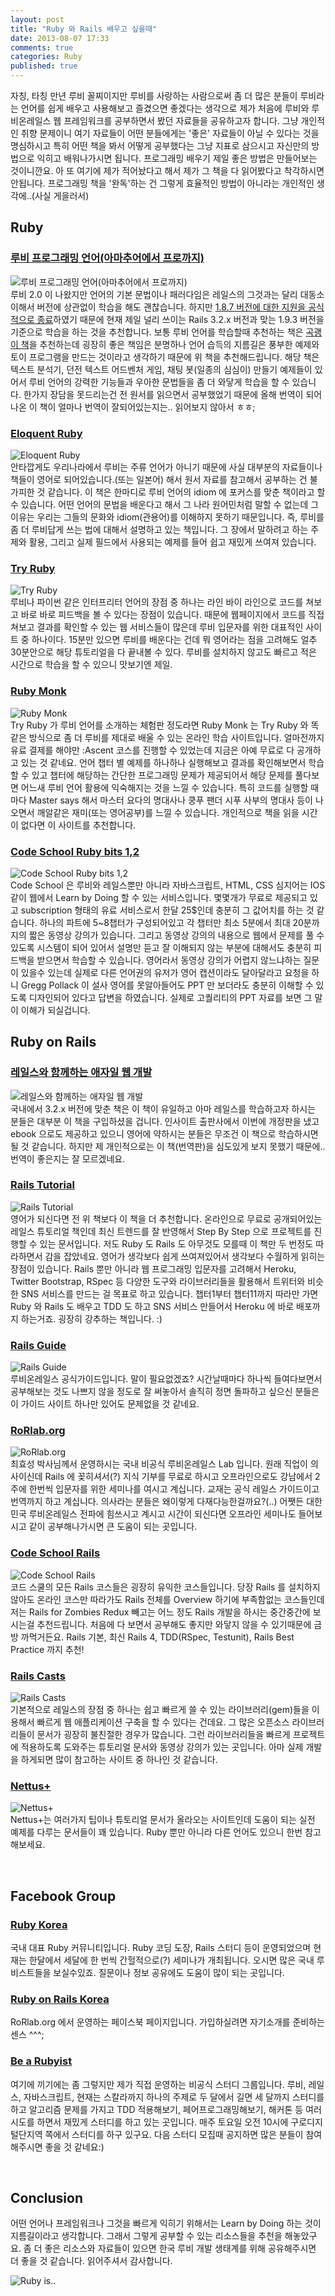 ```yaml
---
layout: post
title: "Ruby 와 Rails 배우고 싶을때"
date: 2013-08-07 17:33
comments: true
categories: Ruby
published: true
---
```


자칭, 타칭 만년 루비 꼴찌이지만 루비를 사랑하는 사람으로써 좀 더 많은 분들이 루비라는 언어를 쉽게 배우고 사용해보고 즐겼으면 좋겠다는 생각으로 제가 처음에 루비와 루비온레일스 웹 프레임워크를 공부하면서 봤던 자료들을 공유하고자 합니다. 그냥 개인적인 취향 문제이니 여기 자료들이 어떤 분들에게는 '좋은' 자료들이 아닐 수 있다는 것을 명심하시고 특히 어떤 책을 봐서 어떻게 공부했다는 그냥 지표로 삼으시고 자신만의 방법으로 익히고 배워나가시면 됩니다. 프로그래밍 배우기 제일 좋은 방법은 만들어보는 것이니깐요. 아 또 여기에 제가 적어놨다고 해서 제가 그 책을 다 읽어봤다고 착각하시면 안됩니다. 프로그래밍 책을 '완독'하는 건 그렇게 효율적인 방법이 아니라는 개인적인 생각에..(사실 게을러서) <!-- more -->

## Ruby
### [루비 프로그래밍 언어(아마추어에서 프로까지)](http://book.naver.com/bookdb/book_detail.nhn?bid=7054149)
![루비 프로그래밍 언어(아마추어에서 프로까지)](http://imageshack.us/a/img407/1197/3jsq.png)  
루비 2.0 이 나왔지만 언어의 기본 문법이나 패러다임은 레일스의 그것과는 달리 대동소이해서 버전에 상관없이 학습을 해도 괜찮습니다. 하지만 [1.8.7 버전에 대한 지원을 공식적으로 종료](http://www.ruby-lang.org/en/news/2013/06/30/we-retire-1-8-7/)하였기 때문에 현재 제일 널리 쓰이는 Rails 3.2.x 버전과 맞는 1.9.3 버전을 기준으로 학습을 하는 것을 추천합니다. 보통 루비 언어를 학습할때 추천하는 책은 [곡괭이 책](http://book.naver.com/bookdb/book_detail.nhn?bid=2625527)을 추천하는데 굉장히 좋은 책임은 분명하나 언어 습득의 지름길은 풍부한 예제와 토이 프로그램을 만드는 것이라고 생각하기 때문에 위 책을 추천해드립니다. 해당 책은 텍스트 분석기, 던전 텍스트 어드벤처 게임, 채팅 봇(일종의 심심이) 만들기 예제들이 있어서 루비 언어의 강력한 기능들과 우아한 문법들을 좀 더 와닿게 학습을 할 수 있습니다. 한가지 장담을 못드리는건 전 원서를 읽으면서 공부했었기 때문에 올해 번역이 되어 나온 이 책이 얼마나 번역이 잘되어있는지는.. 읽어보지 않아서 ㅎㅎ;
&nbsp;
### [Eloquent Ruby](http://www.amazon.com/Eloquent-Ruby-Addison-Wesley-Professional-Series/dp/0321584104)
![Eloquent Ruby](http://imageshack.us/a/img46/9320/rx48.png)  
안타깝게도 우리나라에서 루비는 주류 언어가 아니기 때문에 사실 대부분의 자료들이나 책들이 영어로 되어있습니다.(또는 일본어) 해서 원서 자료를 참고해서 공부하는 건 불가피한 것 같습니다. 이 책은 한마디로 루비 언어의 idiom 에 포커스를 맞춘 책이라고 할 수 있습니다. 어떤 언어의 문법을 배운다고 해서 그 나라 원어민처럼 말할 수 없는데 그 이유는 우리는 그들의 문화와 idiom(관용어)를 이해하지 못하기 때문입니다. 즉, 루비를 좀 더 루비답게 쓰는 법에 대해서 설명하고 있는 책입니다. 
그 장에서 말하려고 하는 주제와 활용, 그리고 실제 필드에서 사용되는 예제를 들어 쉽고 재밌게 쓰여져 있습니다.
&nbsp;
### [Try Ruby](http://tryruby.org)
![Try Ruby](http://img38.imageshack.us/img38/9216/x81.png)  
루비나 파이썬 같은 인터프리터 언어의 장점 중 하나는 라인 바이 라인으로 코드를 쳐보고 바로 바로 피드백을 볼 수 있다는 장점이 있습니다. 때문에 웹페이지에서 코드를 직접 쳐보고 결과를 확인할 수 있는 웹 서비스들이 많은데 루비 입문자를 위한 대표적인 사이트 중 하나이다. 15분만 있으면 루비를 배운다는 건데 뭐 영어라는 점을 고려해도 얼추 30분안으로 해당 튜토리얼을 다 끝내볼 수 있다. 루비를 설치하지 않고도 빠르고 적은 시간으로 학습을 할 수 있으니 맛보기엔 제일.
&nbsp;
### [Ruby Monk](http://rubymonk.com/)
![Ruby Monk](http://imageshack.us/a/img19/6961/mscq.png)  
Try Ruby 가 루비 언어를 소개하는 체험판 정도라면 Ruby Monk 는 Try Ruby 와 똑같은 방식으로 좀 더 루비를 제대로 배울 수 있는 온라인 학습 사이트입니다. 얼마전까지 유료 결제를 해야만 :Ascent 코스를 진행할 수 있었는데 지금은 아예 무료로 다 공개하고 있는 것 같네요. 언어 챕터 별 예제를 하나하나 실행해보고 결과를 확인해보면서 학습할 수 있고 챕터에 해당하는 간단한 프로그래밍 문제가 제공되어서 해당 문제를 풀다보면 어느새 루비 언어 활용에 익숙해지는 것을 느낄 수 있습니다. 특히 코드를 실행할 때 마다 Master says 해서 마스터 요다의 명대사나 쿵푸 팬더 시푸 사부의 명대사 등이 나오면서 깨알같은 재미(또는 영어공부)를 느낄 수 있습니다.
개인적으로 책을 읽을 시간이 없다면 이 사이트를 추천합니다.
&nbsp;
### [Code School Ruby bits 1,2](http://www.codeschool.com/courses/ruby-bits)
![Code School Ruby bits 1,2](http://imageshack.us/a/img23/7170/h5f2.png)  
Code School 은 루비와 레일스뿐만 아니라 자바스크립트, HTML, CSS 심지어는 IOS 같이 웹에서 Learn by Doing 할 수 있는 서비스입니다. 몇몇개가 무료로 제공되고 있고 subscription 형태의 유료 서비스로서 한달 25$인데 충분히 그 값어치를 하는 것 같습니다. 하나의 파트에 5~8챕터가 구성되어있고 각 챕터만 최소 5분에서 최대 20분까지의 짧은 동영상 강의가 있습니다. 그리고 동영상 강의의 내용으로 웹에서 문제를 풀 수 있도록 시스템이 되어 있어서 설명만 듣고 잘 이해되지 않는 부분에 대해서도 충분히 피드백을 받으면서 학습할 수 있습니다. 영어라서 동영상 강의가 어렵지 않느냐하는 질문이 있을수 있는데 실제로 다른 언어권의 유저가 영어 캡션이라도 달아달라고 요청을 하니 Gregg Pollack 이 설사 영어를 못알아들어도 PPT 만 보더라도 충분히 이해할 수 있도록 디자인되어 있다고 답변을 하였습니다. 실제로 고퀄리티의 PPT 자료를 보면 그 말이 이해가 되실겁니다.
&nbsp;
## Ruby on Rails
### [레일스와 함께하는 애자일 웹 개발](http://www.insightbook.co.kr/books/programming-insight/%EB%A0%88%EC%9D%BC%EC%8A%A4%EC%99%80-%ED%95%A8%EA%BB%98%ED%95%98%EB%8A%94-%EC%95%A0%EC%9E%90%EC%9D%BC-%EC%9B%B9-%EA%B0%9C%EB%B0%9C)
![레일스와 함께하는 애자일 웹 개발](http://imageshack.us/a/img89/8642/em9f.png)  
국내에서 3.2.x 버전에 맞춘 책은 이 책이 유일하고 아마 레일스를 학습하고자 하시는 분들은 대부분 이 책을 구입하셨을 겁니다. 인사이트 출판사에서 이번에 개정판을 냈고 ebook 으로도 제공하고 있으니 영어에 약하시는 분들은 무조건 이 책으로 학습하시면 될 것 같습니다. 하지만 제 개인적으로는 이 책(번역판)을 심도있게 보지 못했기 때문에.. 번역이 좋은지는 잘 모르겠네요.
&nbsp;
### [Rails Tutorial](http://ruby.railstutorial.org/)
![Rails Tutorial](http://imageshack.us/a/img835/6688/ulg5.png)  
영어가 되신다면 전 위 책보다 이 책을 더 추천합니다. 온라인으로 무료로 공개되어있는 레일스 튜토리얼 책인데 최신 트렌드를 잘 반영해서 Step By Step 으로 프로젝트를 진행할 수 있는 문서입니다. 저도 Ruby 도 Rails 도 아무것도 모를때 이 책만 두 번정도 따라하면서 감을 잡았네요. 영어가 생각보다 쉽게 쓰여져있어서 생각보다 수월하게 읽히는 장점이 있습니다. Rails 뿐만 아니라 웹 프로그래밍 입문자를 고려해서 Heroku, Twitter Bootstrap, RSpec 등 다양한 도구와 라이브러리들을 활용해서 트위터와 비슷한 SNS 서비스를 만드는 걸 목표로 하고 있습니다. 챕터1부터 챕터11까지 따라만 가면 Ruby 와 Rails 도 배우고 TDD 도 하고 SNS 서비스 만들어서 Heroku 에 바로 배포까지 하는거죠. 굉장히 강추하는 책입니다. :)
&nbsp;
### [Rails Guide](http://guides.rubyonrails.org/)
![Rails Guide](http://imageshack.us/a/img692/813/89tx.png)  
루비온레일스 공식가이드입니다. 말이 필요없겠죠? 시간날때마다 하나씩 들여다보면서 공부해보는 것도 나쁘지 않을 정도로 잘 써놓아서 솔직히 정면 돌파하고 싶으신 분들은 이 가이드 사이트 하나만 있어도 문제없을 것 같네요.
&nbsp;
### [RoRlab.org](http://rorlab.org/)
![RoRlab.org](http://imageshack.us/a/img687/7212/6gi.png)  
최효성 박사님께서 운영하시는 국내 비공식 루비온레일스 Lab 입니다. 원래 직업이 의사이신데 Rails 에 꽂히셔서(?) 지식 기부를 무료로 하시고 오프라인으로도 강남에서 2주에 한번씩 입문자를 위한 세미나를 여시고 계십니다. 교재는 공식 레일스 가이드이고 번역까지 하고 계십니다. 의사라는 분들은 왜이렇게 다재다능한걸까요?(..) 어쨋든 대한민국 루비온레일스 전파에 힘쓰시고 계시고 시간이 되신다면 오프라인 세미나도 들어보시고 같이 공부해나가시면 큰 도움이 되는 곳입니다.
&nbsp;
### [Code School Rails](http://www.codeschool.com/paths/ruby)
![Code School Rails](http://imageshack.us/a/img23/7170/h5f2.png)  
코드 스쿨의 모든 Rails 코스들은 굉장히 유익한 코스들입니다. 당장 Rails 를 설치하지 않아도 온라인 코스만 따라가도 Rails 전체를 Overview 하기에 부족함없는 코스들인데 저는 Rails for Zombies Redux 빼고는 어느 정도 Rails 개발을 하시는 중간중간에 보시는걸 추천드립니다. 처음에 다 보면서 공부해도 좋지만 와닿지 않을 수 있기때문에 금방 까먹거든요. Rails 기본, 최신 Rails 4, TDD(RSpec, Testunit), Rails Best Practice 까지 추천!
&nbsp;
### [Rails Casts](http://railscasts.com/)
![Rails Casts](http://imageshack.us/a/img189/1539/yth9.png)  
기본적으로 레일스의 장점 중 하나는 쉽고 빠르게 쓸 수 있는 라이브러리(gem)들을 이용해서 빠르게 웹 애플리케이션 구축을 할 수 있다는 건데요. 그 많은 오픈소스 라이브러리들이 문서가 굉장히 불친절한 경우가 많습니다. 그런 라이브러리들을 빠르게 프로젝트에 적용하도록 도와주는 튜토리얼 문서와 동영상 강의가 있는 곳입니다. 아마 실제 개발을 하게되면 많이 참고하는 사이트 중 하나인 것 같습니다. 
&nbsp;
### [Nettus+](http://net.tutsplus.com/category/tutorials/ruby/)
![Nettus+](http://imageshack.us/a/img20/2335/s8wb.png)  
Nettus+는 여러가지 팁이나 튜토리얼 문서가 올라오는 사이트인데 도움이 되는 실전 예제를 다루는 문서들이 꽤 있습니다. Ruby 뿐만 아니라 다른 언어도 있으니 한번 참고해보세요.

&nbsp;
## Facebook Group
### [Ruby Korea](https://www.facebook.com/groups/rubykr/)
국내 대표 Ruby 커뮤니티입니다. Ruby 코딩 도장, Rails 스터디 등이 운영되었으며 현재는 한달에서 세달에 한 번씩 간헐적으로(?) 세미나가 개최됩니다. 오시면 많은 국내 루비스트들을 보실수있죠. 질문이나 정보 공유에도 도움이 많이 되는 곳입니다.
&nbsp;
### [Ruby on Rails Korea](https://www.facebook.com/groups/rubyonrailskorea/)
RoRlab.org 에서 운영하는 페이스북 페이지입니다. 가입하실려면 자기소개를 준비하는 센스 ^^^;
&nbsp;
### [Be a Rubyist](https://www.facebook.com/groups/BeRubyist/)
여기에 끼기에는 좀 그렇지만 제가 직접 운영하는 비공식 스터디 그룹입니다. 루비, 레일스, 자바스크립트, 현재는 스칼라까지 하나의 주제로 두 달에서 길면 세 달까지 스터디를 하고 알고리즘 문제를 가지고 TDD 적용해보기, 페어프로그래밍해보기, 해커톤 등 여러 시도를 하면서 재밌게 스터디를 하고 있는 곳입니다. 매주 토요일 오전 10시에 구로디지털단지역 쪽에서 스터디를 하구 있구요. 다음 스터디 모집때 공지하면 많은 분들이 참여해주시면 좋을 것 같네요:)

&nbsp;
## Conclusion ##
어떤 언어나 프레임워크나 그것을 빠르게 익히기 위해서는 Learn by Doing 하는 것이 지름길이라고 생각합니다. 그래서 그렇게 공부할 수 있는 리소스들을  추천을 해놓았구요. 좀 더 좋은 리소스와 자료들이 있으면 한국 루비 개발 생태계를 위해 공유해주시면 더 좋을 것 같습니다. 읽어주셔서 감사합니다.  
  
![Ruby is..](http://imageshack.us/a/img689/38/6bj0.png)
